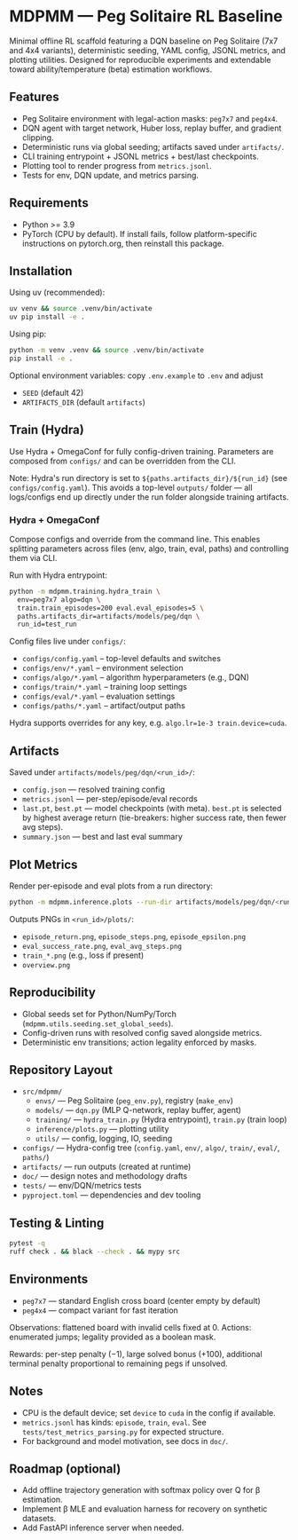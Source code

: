 # MDPMM — Peg Solitaire RL Baseline

Minimal offline RL scaffold featuring a DQN baseline on Peg Solitaire (7x7 and 4x4 variants), deterministic seeding, YAML config, JSONL metrics, and plotting utilities. Designed for reproducible experiments and extendable toward ability/temperature (beta) estimation workflows.

## Features
- Peg Solitaire environment with legal-action masks: `peg7x7` and `peg4x4`.
- DQN agent with target network, Huber loss, replay buffer, and gradient clipping.
- Deterministic runs via global seeding; artifacts saved under `artifacts/`.
- CLI training entrypoint + JSONL metrics + best/last checkpoints.
- Plotting tool to render progress from `metrics.jsonl`.
- Tests for env, DQN update, and metrics parsing.

## Requirements
- Python >= 3.9
- PyTorch (CPU by default). If install fails, follow platform-specific instructions on pytorch.org, then reinstall this package.

## Installation
Using uv (recommended):

```bash
uv venv && source .venv/bin/activate
uv pip install -e .
```

Using pip:

```bash
python -m venv .venv && source .venv/bin/activate
pip install -e .
```

Optional environment variables: copy `.env.example` to `.env` and adjust

- `SEED` (default 42)
- `ARTIFACTS_DIR` (default `artifacts`)

## Train (Hydra)

Use Hydra + OmegaConf for fully config-driven training. Parameters are composed from `configs/` and can be overridden from the CLI.

Note: Hydra's run directory is set to `${paths.artifacts_dir}/${run_id}` (see `configs/config.yaml`).
This avoids a top-level `outputs/` folder — all logs/configs end up directly under the run folder alongside training artifacts.

### Hydra + OmegaConf

Compose configs and override from the command line. This enables splitting parameters across files (env, algo, train, eval, paths) and controlling them via CLI.

Run with Hydra entrypoint:

```bash
python -m mdpmm.training.hydra_train \
  env=peg7x7 algo=dqn \
  train.train_episodes=200 eval.eval_episodes=5 \
  paths.artifacts_dir=artifacts/models/peg/dqn \
  run_id=test_run
```

Config files live under `configs/`:

- `configs/config.yaml` – top-level defaults and switches
- `configs/env/*.yaml` – environment selection
- `configs/algo/*.yaml` – algorithm hyperparameters (e.g., DQN)
- `configs/train/*.yaml` – training loop settings
- `configs/eval/*.yaml` – evaluation settings
- `configs/paths/*.yaml` – artifact/output paths

Hydra supports overrides for any key, e.g. `algo.lr=1e-3 train.device=cuda`.



## Artifacts
Saved under `artifacts/models/peg/dqn/<run_id>/`:

- `config.json` — resolved training config
- `metrics.jsonl` — per-step/episode/eval records
- `last.pt`, `best.pt` — model checkpoints (with meta). `best.pt` is selected by highest average return (tie-breakers: higher success rate, then fewer avg steps).
- `summary.json` — best and last eval summary

## Plot Metrics
Render per-episode and eval plots from a run directory:

```bash
python -m mdpmm.inference.plots --run-dir artifacts/models/peg/dqn/<run_id>
```

Outputs PNGs in `<run_id>/plots/`:

- `episode_return.png`, `episode_steps.png`, `episode_epsilon.png`
- `eval_success_rate.png`, `eval_avg_steps.png`
- `train_*.png` (e.g., loss if present)
- `overview.png`

## Reproducibility
- Global seeds set for Python/NumPy/Torch (`mdpmm.utils.seeding.set_global_seeds`).
- Config-driven runs with resolved config saved alongside metrics.
- Deterministic env transitions; action legality enforced by masks.

## Repository Layout
- `src/mdpmm/`
  - `envs/` — Peg Solitaire (`peg_env.py`), registry (`make_env`)
  - `models/` — `dqn.py` (MLP Q-network, replay buffer, agent)
  - `training/` — `hydra_train.py` (Hydra entrypoint), `train.py` (train loop)
  - `inference/plots.py` — plotting utility
  - `utils/` — config, logging, IO, seeding
- `configs/` — Hydra-config tree (`config.yaml`, `env/`, `algo/`, `train/`, `eval/`, `paths/`)
- `artifacts/` — run outputs (created at runtime)
- `doc/` — design notes and methodology drafts
- `tests/` — env/DQN/metrics tests
- `pyproject.toml` — dependencies and dev tooling

## Testing & Linting

```bash
pytest -q
ruff check . && black --check . && mypy src
```

## Environments
- `peg7x7` — standard English cross board (center empty by default)
- `peg4x4` — compact variant for fast iteration

Observations: flattened board with invalid cells fixed at 0. Actions: enumerated jumps; legality provided as a boolean mask.

Rewards: per-step penalty (−1), large solved bonus (+100), additional terminal penalty proportional to remaining pegs if unsolved.

## Notes
- CPU is the default device; set `device` to `cuda` in the config if available.
- `metrics.jsonl` has kinds: `episode`, `train`, `eval`. See `tests/test_metrics_parsing.py` for expected structure.
- For background and model motivation, see docs in `doc/`.

## Roadmap (optional)
- Add offline trajectory generation with softmax policy over Q for β estimation.
- Implement β MLE and evaluation harness for recovery on synthetic datasets.
- Add FastAPI inference server when needed.
